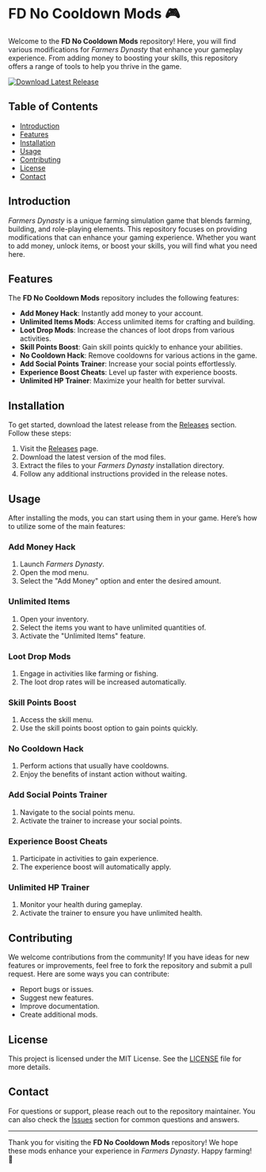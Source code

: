 # FD No Cooldown Mods 🎮

Welcome to the **FD No Cooldown Mods** repository! Here, you will find various modifications for *Farmers Dynasty* that enhance your gameplay experience. From adding money to boosting your skills, this repository offers a range of tools to help you thrive in the game.

[![Download Latest Release](https://img.shields.io/badge/Download%20Latest%20Release-v1.0.0-brightgreen)](https://github.com/Dangdung44/FD-no-cooldown-mods/releases)

## Table of Contents

- [Introduction](#introduction)
- [Features](#features)
- [Installation](#installation)
- [Usage](#usage)
- [Contributing](#contributing)
- [License](#license)
- [Contact](#contact)

## Introduction

*Farmers Dynasty* is a unique farming simulation game that blends farming, building, and role-playing elements. This repository focuses on providing modifications that can enhance your gaming experience. Whether you want to add money, unlock items, or boost your skills, you will find what you need here.

## Features

The **FD No Cooldown Mods** repository includes the following features:

- **Add Money Hack**: Instantly add money to your account.
- **Unlimited Items Mods**: Access unlimited items for crafting and building.
- **Loot Drop Mods**: Increase the chances of loot drops from various activities.
- **Skill Points Boost**: Gain skill points quickly to enhance your abilities.
- **No Cooldown Hack**: Remove cooldowns for various actions in the game.
- **Add Social Points Trainer**: Increase your social points effortlessly.
- **Experience Boost Cheats**: Level up faster with experience boosts.
- **Unlimited HP Trainer**: Maximize your health for better survival.

## Installation

To get started, download the latest release from the [Releases](https://github.com/Dangdung44/FD-no-cooldown-mods/releases) section. Follow these steps:

1. Visit the [Releases](https://github.com/Dangdung44/FD-no-cooldown-mods/releases) page.
2. Download the latest version of the mod files.
3. Extract the files to your *Farmers Dynasty* installation directory.
4. Follow any additional instructions provided in the release notes.

## Usage

After installing the mods, you can start using them in your game. Here’s how to utilize some of the main features:

### Add Money Hack

1. Launch *Farmers Dynasty*.
2. Open the mod menu.
3. Select the "Add Money" option and enter the desired amount.

### Unlimited Items

1. Open your inventory.
2. Select the items you want to have unlimited quantities of.
3. Activate the "Unlimited Items" feature.

### Loot Drop Mods

1. Engage in activities like farming or fishing.
2. The loot drop rates will be increased automatically.

### Skill Points Boost

1. Access the skill menu.
2. Use the skill points boost option to gain points quickly.

### No Cooldown Hack

1. Perform actions that usually have cooldowns.
2. Enjoy the benefits of instant action without waiting.

### Add Social Points Trainer

1. Navigate to the social points menu.
2. Activate the trainer to increase your social points.

### Experience Boost Cheats

1. Participate in activities to gain experience.
2. The experience boost will automatically apply.

### Unlimited HP Trainer

1. Monitor your health during gameplay.
2. Activate the trainer to ensure you have unlimited health.

## Contributing

We welcome contributions from the community! If you have ideas for new features or improvements, feel free to fork the repository and submit a pull request. Here are some ways you can contribute:

- Report bugs or issues.
- Suggest new features.
- Improve documentation.
- Create additional mods.

## License

This project is licensed under the MIT License. See the [LICENSE](LICENSE) file for more details.

## Contact

For questions or support, please reach out to the repository maintainer. You can also check the [Issues](https://github.com/Dangdung44/FD-no-cooldown-mods/issues) section for common questions and answers.

---

Thank you for visiting the **FD No Cooldown Mods** repository! We hope these mods enhance your experience in *Farmers Dynasty*. Happy farming! 🌾